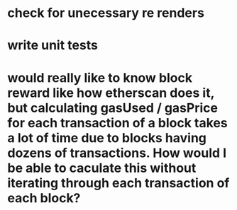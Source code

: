 # check for unecessary re renders

# write unit tests

# would really like to know block reward like how etherscan does it, but calculating gasUsed / gasPrice for each transaction of a block takes a lot of time due to blocks having dozens of transactions. How would I be able to caculate this without iterating through each transaction of each block?
